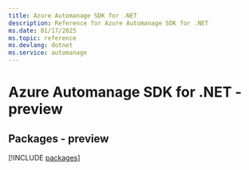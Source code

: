 ```yaml
---
title: Azure Automanage SDK for .NET
description: Reference for Azure Automanage SDK for .NET
ms.date: 01/17/2025
ms.topic: reference
ms.devlang: dotnet
ms.service: automanage
---
```

# Azure Automanage SDK for .NET - preview
## Packages - preview
[!INCLUDE [packages](automanage-index.md)]